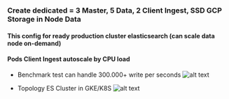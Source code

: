 ### Create dedicated = 3 Master, 5 Data, 2 Client Ingest, SSD GCP Storage in Node Data

#### This config for ready production cluster elasticsearch (can scale data node on-demand) ####
#### Pods Client Ingest autoscale by CPU load ####

- Benchmark test can handle 300.000+ write per seconds
![alt text](https://i.imgur.com/uCTJets.png)

- Topology ES Cluster in GKE/K8S
![alt text](https://i.ibb.co/DpGzy9S/elasticsearch-k8s-topology.jpg)
